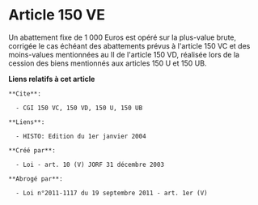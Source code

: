 # Article 150 VE

Un abattement fixe de 1 000 Euros est opéré sur la plus-value brute, corrigée le cas échéant des abattements prévus à
l'article 150 VC et des moins-values mentionnées au II de l'article 150 VD, réalisée lors de la cession des biens mentionnés
aux articles 150 U et 150 UB.

**Liens relatifs à cet article**

	**Cite**:

	  - CGI 150 VC, 150 VD, 150 U, 150 UB

	**Liens**:

	  - HISTO: Edition du 1er janvier 2004

	**Créé par**:

	  - Loi - art. 10 (V) JORF 31 décembre 2003

	**Abrogé par**:

	  - Loi n°2011-1117 du 19 septembre 2011 - art. 1er (V)
